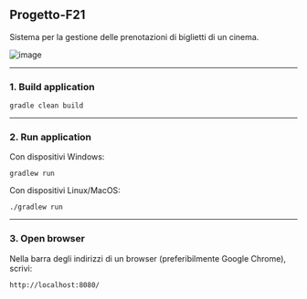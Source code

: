 ## Progetto-F21

Sistema per la gestione delle prenotazioni di biglietti di un cinema.

![image](https://user-images.githubusercontent.com/80333091/113708434-81895080-96e1-11eb-85db-60251d9deaf9.png)


***
### 1. Build application
```
gradle clean build
```

***
### 2. Run application

Con dispositivi Windows:

```
gradlew run
```

Con dispositivi Linux/MacOS: 

```
./gradlew run
```

***
### 3. Open browser
Nella barra degli indirizzi di un browser (preferibilmente Google Chrome), scrivi: 

 `http://localhost:8080/`

